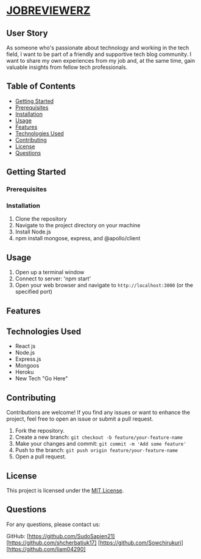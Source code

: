 # [JOBREVIEWERZ](https://jobreviewers-b15046e8f3b4.herokuapp.com/)


## User Story

As someone who's passionate about technology and working in the tech field, I want  to be part of a friendly and supportive tech blog community. I want to share my own experiences from my job and, at the same time, gain valuable insights from fellow tech professionals.

## Table of Contents
- [Getting Started](#getting-started)
- [Prerequisites](#prerequisites)
- [Installation](#installation)
- [Usage](#usage)
- [Features](#features)
- [Technologies Used](#technologies-used)
- [Contributing](#contributing)
- [License](#license)
- [Questions](#questions)

## Getting Started

### Prerequisites


### Installation
1. Clone the repository
2. Navigate to the project directory on your machine
3. Install Node.js
4. npm install mongose, express, and @apollo/client


## Usage
1. Open up a terminal window
2. Connect to server: 'npm start'
3. Open your web browser and navigate to `http://localhost:3000` (or the specified port)


## Features



## Technologies Used
- React js
- Node.js
- Express.js
- Mongoos
- Heroku
- New Tech "Go Here"

## Contributing
Contributions are welcome! If you find any issues or want to enhance the project, feel free to open an issue or submit a pull request.

1. Fork the repository.
2. Create a new branch: `git checkout -b feature/your-feature-name`
3. Make your changes and commit: `git commit -m 'Add some feature'`
4. Push to the branch: `git push origin feature/your-feature-name`
5. Open a pull request.

## License
This project is licensed under the [MIT License](LICENSE).

## Questions
For any questions, please contact us:


GitHub: 
[https://github.com/SudoSapien21] 
[https://github.com/shcherbatiuk17]
[https://github.com/Sowchirukuri]
[https://github.com/liam04290]
